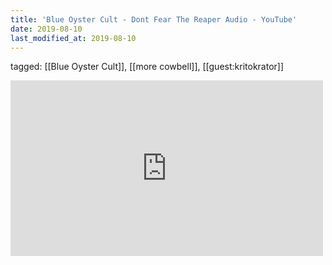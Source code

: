 ```yaml
---
title: 'Blue Oyster Cult - Dont Fear The Reaper Audio - YouTube'
date: 2019-08-10
last_modified_at: 2019-08-10
---
```

tagged: [[Blue Oyster Cult]], [[more cowbell]], [[guest:kritokrator]]
<iframe allow="accelerometer; autoplay; clipboard-write; encrypted-media; gyroscope; picture-in-picture" allowfullscreen="" frameborder="0" height="281" id="youtube_iframe" src="https://www.youtube.com/embed/Dy4HA3vUv2c?feature=oembed&amp;enablejsapi=1&amp;origin=https://safe.txmblr.com&amp;wmode=opaque" width="500"></iframe>